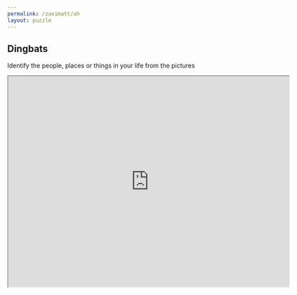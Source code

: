 ```yaml
---
permalink: /zavimatt/ah
layout: puzzle
---
```


<h2>Dingbats</h2>

Identify the people, places or things in your life from the pictures

<iframe src="https://drive.google.com/file/d/1Q0OTur_v_EX3rCPHIpZF_4PDXusBaZjt/preview" width="640" height="480"></iframe>
